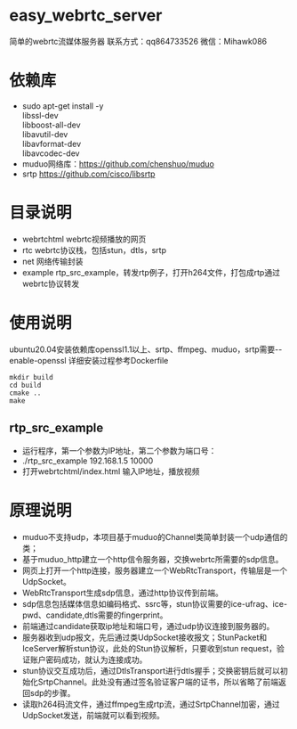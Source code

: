 # easy_webrtc_server
简单的webrtc流媒体服务器
联系方式：qq864733526
微信：Mihawk086
# 依赖库
* sudo apt-get install -y \
    libssl-dev \
    libboost-all-dev \
		libavutil-dev \
		libavformat-dev \
		libavcodec-dev  
* muduo网络库：https://github.com/chenshuo/muduo
* srtp https://github.com/cisco/libsrtp
 
# 目录说明
* webrtchtml webrtc视频播放的网页 
* rtc webrtc协议栈，包括stun，dtls，srtp  
* net 网络传输封装  
* example rtp_src_example，转发rtp例子，打开h264文件，打包成rtp通过webrtc协议转发

# 使用说明
ubuntu20.04安装依赖库openssl1.1以上、srtp、ffmpeg、muduo，srtp需要--enable-openssl
详细安装过程参考Dockerfile
```
mkdir build  
cd build   
cmake ..  
make  
```  
## rtp_src_example
* 运行程序，第一个参数为IP地址，第二个参数为端口号：
* ./rtp_src_example 192.168.1.5 10000
* 打开webrtchtml/index.html 输入IP地址，播放视频

# 原理说明
* muduo不支持udp，本项目基于muduo的Channel类简单封装一个udp通信的类；  
* 基于muduo_http建立一个http信令服务器，交换webrtc所需要的sdp信息。  
* 网页上打开一个http连接，服务器建立一个WebRtcTransport，传输层是一个UdpSocket。  
* WebRtcTransport生成sdp信息，通过http协议传到前端。    
* sdp信息包括媒体信息如编码格式、ssrc等，stun协议需要的ice-ufrag、ice-pwd、candidate,dtls需要的fingerprint。  
* 前端通过candidate获取ip地址和端口号，通过udp协议连接到服务器的。  
* 服务器收到udp报文，先后通过类UdpSocket接收报文；StunPacket和IceServer解析stun协议，此处的Stun协议解析，只要收到stun request，验证账户密码成功，就认为连接成功。
* stun协议交互成功后，通过DtlsTransport进行dtls握手；交换密钥后就可以初始化SrtpChannel。此处没有通过签名验证客户端的证书，所以省略了前端返回sdp的步骤。  
* 读取h264码流文件，通过ffmpeg生成rtp流，通过SrtpChannel加密，通过UdpSocket发送，前端就可以看到视频。  
